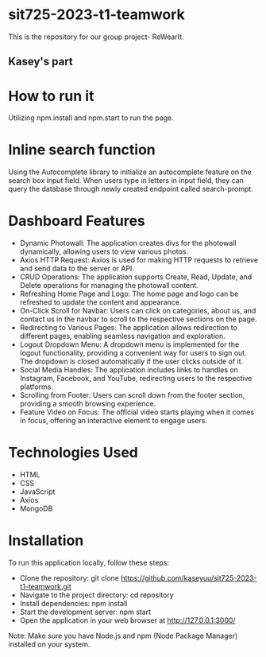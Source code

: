 # sit725-2023-t1-teamwork
This is the repository for our group project- ReWearIt.

## Kasey's part
# How to run it
Utilizing npm.install and npm.start to run the page.
# Inline search function
Using the Autocomplete library to initialize an autocomplete feature on the search box input field. When users type in letters in input field, they can query the database through newly created endpoint called search-prompt.

# Dashboard Features
- Dynamic Photowall: The application creates divs for the photowall dynamically, allowing users to view various photos.
- Axios HTTP Request: Axios is used for making HTTP requests to retrieve and send data to the server or API.
- CRUD Operations: The application supports Create, Read, Update, and Delete operations for managing the photowall content.
- Refreshing Home Page and Logo: The home page and logo can be refreshed to update the content and appearance.
- On-Click Scroll for Navbar: Users can click on categories, about us, and contact us in the navbar to scroll to the respective sections on the page.
- Redirecting to Various Pages: The application allows redirection to different pages, enabling seamless navigation and exploration.
- Logout Dropdown Menu: A dropdown menu is implemented for the logout functionality, providing a convenient way for users to sign out. The dropdown is closed automatically if the user clicks outside of it.
- Social Media Handles: The application includes links to handles on Instagram, Facebook, and YouTube, redirecting users to the respective platforms.
- Scrolling from Footer: Users can scroll down from the footer section, providing a smooth browsing experience.
- Feature Video on Focus: The official video starts playing when it comes in focus, offering an interactive element to engage users.

# Technologies Used
- HTML
- CSS
- JavaScript
- Axios
- MongoDB

# Installation
To run this application locally, follow these steps:

- Clone the repository: git clone https://github.com/kaseyuu/sit725-2023-t1-teamwork.git
- Navigate to the project directory: cd repository
- Install dependencies: npm install
- Start the development server: npm start
- Open the application in your web browser at http://127.0.0.1:3000/

Note: Make sure you have Node.js and npm (Node Package Manager) installed on your system.
